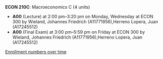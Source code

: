 **ECON 210C**: Macroeconomics C (4 units)

- **A00** (Lecture) at 2:00 pm–3:20 pm on Monday, Wednesday at ECON 300 by Wieland, Johannes Friedrich (A11771956),Herreno Lopera, Juan (A17245512)
- **A00** (Final Exam) at 3:00 pm–5:59 pm on Friday at ECON 300 by Wieland, Johannes Friedrich (A11771956),Herreno Lopera, Juan (A17245512)

[Enrollment numbers over time](./ECON210C.tsv)
